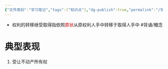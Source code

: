 ```yaml
---
{"文件类别":"学习笔记","tags":["知识点"],"dg-publish":true,"permalink":"/学习笔记studyup/知识点cheese/权利的转移继受取得/","dgPassFrontmatter":true,"created":"2024-10-13T10:06:04.798+08:00","updated":"2024-10-13T10:08:34.310+08:00"}
---
```


- 权利的转移继受取得指依照<font color="#c00000">原状</font>从原权利人手中转移于取得人手中 #背诵/概念 
# 典型表现
1. 受让不动产所有权